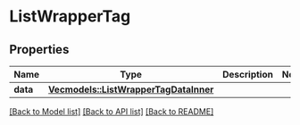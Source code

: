 # ListWrapperTag

## Properties

Name | Type | Description | Notes
------------ | ------------- | ------------- | -------------
**data** | [**Vec<models::ListWrapperTagDataInner>**](ListWrapper_Tag_data_inner.md) |  | 

[[Back to Model list]](../README.md#documentation-for-models) [[Back to API list]](../README.md#documentation-for-api-endpoints) [[Back to README]](../README.md)


